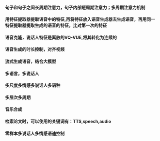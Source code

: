 #### 句子和句子之间长周期注意力，句子内部短周期注意力；多周期注意力机制

#### 用特征提取器提取语音中的特征,再将特征放入语音生成器去生成语音，再用同一特征提取器提取生成的语音的特征，比对第一次的特征

#### 语音克隆，说话人特征是离散的VQ-VUE,将其转化为连续的

#### 语音生成的时长控制，对齐视频

#### 流式生成语音，结合大模型

#### 多语言，多说话人

#### 多尺度多情感多说话人多语种

#### 多层次多周期

#### 音乐合成

#### 检索论文时，可以使用的关键词有：TTS,speech,audio

#### 零样本多说话人多情感语速控制